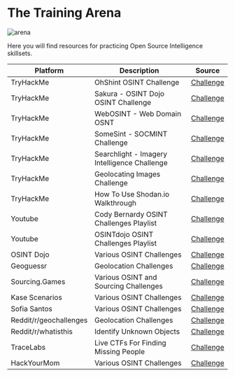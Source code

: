 # The Training Arena
![arena](https://github.com/user-attachments/assets/8f1c9b76-9e29-408d-8621-fa0e3c919cc0)


Here you will find resources for practicing Open Source Intelligence skillsets.

|Platform|Description|Source|
|--------|-----------|------|
|TryHackMe|OhShint OSINT Challenge|[Challenge](https://tryhackme.com/r/room/ohsint)
|TryHackMe|Sakura - OSINT Dojo OSINT Challenge|[Challenge](https://tryhackme.com/r/room/sakura)
|TryHackMe|WebOSINT - Web Domain OSNT|[Challenge](https://tryhackme.com/r/room/webosint)
|TryHackMe|SomeSint - SOCMINT Challenge|[Challenge](https://tryhackme.com/r/room/somesint)
|TryHackMe|Searchlight - Imagery Intelligence Challenge|[Challenge](https://tryhackme.com/r/room/searchlightosint)
|TryHackMe|Geolocating Images Challenge|[Challenge](https://tryhackme.com/r/room/geolocatingimages)
|TryHackMe|How To Use Shodan.io Walkthrough|[Challenge](https://tryhackme.com/r/room/shodan)
|Youtube|Cody Bernardy OSINT Challenges Playlist|[Challenge](https://youtube.com/playlist?list=PLc_hdO4HVYGCg21E7lSQY6UltFigzwbbw&si=JrECV_G4g69GGYs5)
|Youtube|OSINTdojo OSINT Challenges Playlist|[Challenge](https://www.youtube.com/watch?v=4Hkdxnqz1mg&list=PLtoC6Cd29__XR223Kgup_eOD-8EkDQctr)
|OSINT Dojo|Various OSINT Challenges|[Challenge](https://www.osintdojo.com/resources/#ctfs)
|Geoguessr|Geolocation Challenges|[Challenge](https://www.geoguessr.com/)
|Sourcing.Games|Various OSINT and Sourcing Challenges|[Challenge](https://sourcing.games)
|Kase Scenarios|Various OSINT Challenges|[Challenge](https://kasescenarios.com/)
|Sofia Santos|Various OSINT Challenges|[Challenge](https://gralhix.com/list-of-osint-exercises/)
|Reddit/r/geochallenges|Geolocation Challenges|[Challenge](https://www.reddit.com/r/geochallenges/)
|Reddit/r/whatisthis|Identify Unknown Objects|[Challenge](https://www.reddit.com/r/Whatisthis/)
|TraceLabs|Live CTFs For Finding Missing People|[Challenge](https://tracelabs.org)
|HackYourMom|Various OSINT Challenges|[Challenge](https://hackyourmom.com/en/kibervijna/osint-ctf-challenges/)
